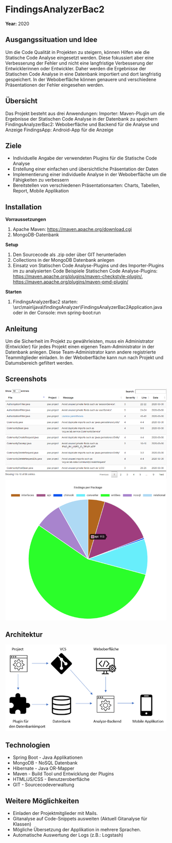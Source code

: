 # FindingsAnalyzerBac2
__Year:__ 2020  

## Ausgangssituation und Idee
Um die Code Qualität in Projekten zu steigern, können Hilfen wie die Statische Code Analyse eingesetzt werden. Diese fokussiert aber eine Verbesserung der Fehler und nicht eine langfristige Verbesserung der Entwicklerinnen oder Entwickler. 
Daher werden die Ergebnisse der Statischen Code Analyse in eine Datenbank importiert und dort langfristig gespeichert. In der Weboberfläche können genauere und verschiedene Präsentationen der Fehler eingesehen werden.

## Übersicht
Das Projekt besteht aus drei Anwendungen:
Importer: Maven-Plugin um die Ergebnisse der Statischen Code Analyse in der Datenbank zu speichern
FindingsAnalyzerBac2: Weboberfläche und Backend für die Analyse und Anzeige
FindingsApp: Android-App für die Anzeige

## Ziele
* Individuelle Angabe der verwendeten Plugins für die Statische Code Analyse 
* Erstellung einer einfachen und übersichtliche Präsentation der Daten
* Implementierung einer individuelle Analyse in der Weboberfläche um die Fähigkeiten zu verbessern
* Bereitstellen von verschiedenen Präsentationsarten: Charts, Tabellen, Report, Mobile Applikation

## Installation
__Vorraussetzungen__  
1. Apache Maven: https://maven.apache.org/download.cgi  
2. MongoDB-Datenbank
    
__Setup__  
1. Den Sourcecode als .zip oder über GIT herunterladen
2. Collections in der MongoDB Datenbank anlegen 
3. Einsatz von Statischen Code Analyse-Plugins und des Importer-Plugins im zu analysierten Code 
    Beispiele Statischen Code Analyse-Plugins: https://maven.apache.org/plugins/maven-checkstyle-plugin/, https://maven.apache.org/plugins/maven-pmd-plugin/

__Starten__
1. FindingsAnalyzerBac2 starten: \src\main\java\findingsAnalyzer\FindingsAnalyzerBac2Application.java oder in der Console: mvn spring-boot:run

## Anleitung
Um die Sicherheit im Projekt zu gewährleisten, muss ein Administrator (Entwickler) für jedes Projekt einen eigenen Team-Administrator in der Datenbank anlegen. Diese Team-Administrator kann andere registrierte Teammitglieder einladen.
In der Weboberfläche kann nun nach Projekt und Datumsbereich gefiltert werden.  
## Screenshots
![Tabelle-Bild][table]
![Chart-Bild][chart]
## Architektur
![Architektur-Bild][architecture]
## Technologien
* Spring Boot - Java Applikationen
* MongoDB - NoSQL Datenbank
* Hibernate - Java OR-Mapper
* Maven - Build Tool und Entwicklung der Plugins 
* HTML/JS/CSS - Benutzeroberfläche
* GIT - Sourcecodeverwaltung
## Weitere Möglichkeiten
* Einladen der Projektmitglieder mit Mails.
* Gitanalyse auf Code-Snippets ausweiten (Aktuell Gitanalyse für Klassen) 
* Mögliche Übersetzung der Applikation in mehrere Sprachen.
* Automatische Auswertung der Logs (z.B.: Logstash)


[architecture]: https://github.com/wechtig/FindingsAnalyzerBac2/blob/master/architecture.PNG "Architektur"
[table]: https://github.com/wechtig/FindingsAnalyzerBac2/blob/master/table.PNG "Architektur"
[chart]: https://github.com/wechtig/FindingsAnalyzerBac2/blob/master/chart.PNG "Architektur"





